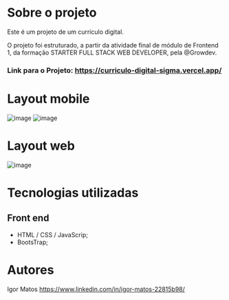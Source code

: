 # Sobre o projeto

Este é um projeto de um currículo digital.

O projeto foi estruturado, a partir da atividade final de módulo de Frontend 1, da formação STARTER FULL STACK WEB DEVELOPER, pela @Growdev.

### Link para o Projeto: <https://curriculo-digital-sigma.vercel.app/>

# Layout mobile
![image](https://user-images.githubusercontent.com/63614609/230956746-62289958-7762-4296-b130-f077dafdcd95.png)
![image](https://user-images.githubusercontent.com/63614609/230956876-d233980e-64d7-4880-bfba-43623d9b20c9.png)


# Layout web
![image](https://user-images.githubusercontent.com/63614609/230957604-c4c5f3bd-8ffd-468e-a51e-61b8b1420ff3.png)


# Tecnologias utilizadas
## Front end
* HTML / CSS / JavaScrip;
* BootsTrap;

# Autores

Igor Matos https://www.linkedin.com/in/igor-matos-22815b98/
